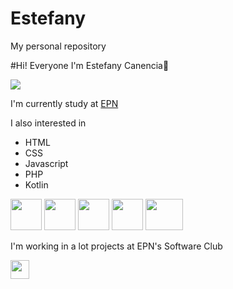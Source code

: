 # Estefany
My personal repository

#Hi! Everyone I'm Estefany Canencia👋

![](https://visitor-badge.glitch.me/badge?page_id=estefany-kari.estefany-kari)

I'm currently study at [EPN](https://www.epn.edu.ec/) 

I also interested in
- HTML
- CSS
- Javascript
- PHP
- Kotlin

<img width="50" height="50" src="https://upload.wikimedia.org/wikipedia/commons/thumb/6/61/HTML5_logo_and_wordmark.svg/230px-HTML5_logo_and_wordmark.svg.png"> <img width="50" height="50" src="https://desarrolloweb.com/storage/tag_images/actual/sT1RLpDHzInATuKnDUkwXhKoaIOrtS97gBtgiQ6M.png"> <img width="50" height="50" src="https://www.akademus.es/blog/wp-content/uploads/2018/07/java.png"> <img width="50" height="50" src="https://i1.wp.com/unaaldia.hispasec.com/wp-content/uploads/2019/09/Captura-de-pantalla-de-2019-09-07-04-06-35.png?fit=983%2C633&ssl=1"> <img width="60" height="50" src="https://www.desarrollolibre.net/public/images/example/android/kotlin/kotlin_android.png">




 I'm working in a lot projects at EPN's Software Club
 
 
<img width="30" height="30" src="https://avatars.githubusercontent.com/u/84605041?s=200&v=4">
